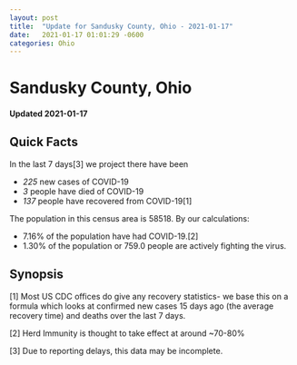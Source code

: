 ```yaml
---
layout: post
title:  "Update for Sandusky County, Ohio - 2021-01-17"
date:   2021-01-17 01:01:29 -0600
categories: Ohio
---
```


# Sandusky County, Ohio
#### Updated 2021-01-17

## Quick Facts

In the last 7 days[3] we project there have been
- *225* new cases of COVID-19
- *3* people have died of COVID-19
- *137* people have recovered from COVID-19[1]

The population in this census area is 58518. By our calculations:
- 7.16% of the population have had COVID-19.[2]
- 1.30% of the population or 759.0 people are actively fighting the virus.

## Synopsis




[1] Most US CDC offices do give any recovery statistics- we base this on a formula which looks at confirmed new cases
15 days ago (the average recovery time) and deaths over the last 7 days.

[2] Herd Immunity is thought to take effect at around ~70-80%

[3] Due to reporting delays, this data may be incomplete.
 
    